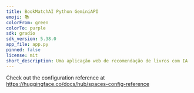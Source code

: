 ```yaml
---
title: BookMatchAI Python GeminiAPI
emoji: 📚
colorFrom: green
colorTo: purple
sdk: gradio
sdk_version: 5.38.0
app_file: app.py
pinned: false
license: mit
short_description: Uma aplicação web de recomendação de livros com IA
---
```


Check out the configuration reference at https://huggingface.co/docs/hub/spaces-config-reference
